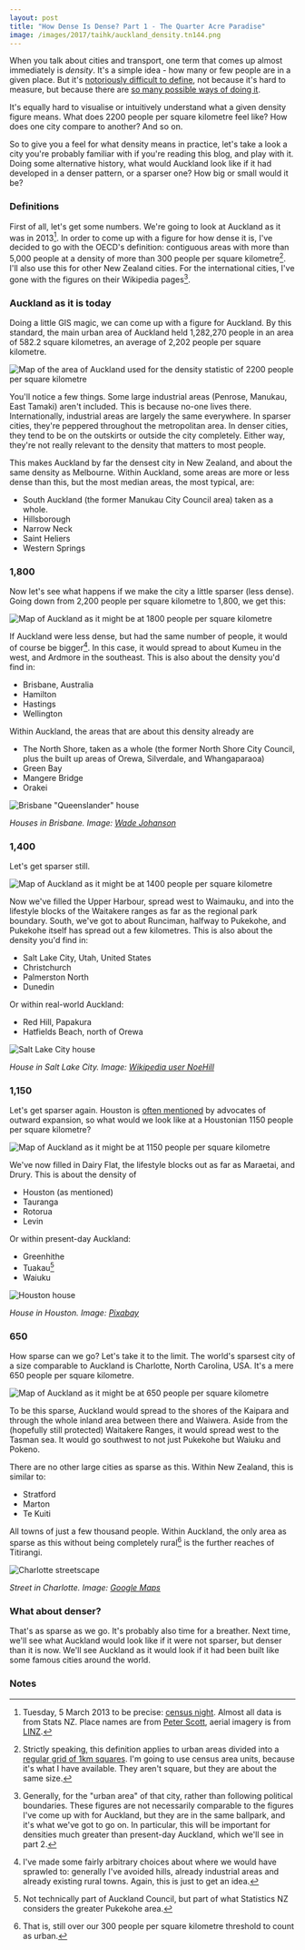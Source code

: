 ```yaml
---
layout: post
title: "How Dense Is Dense? Part 1 - The Quarter Acre Paradise"
image: /images/2017/taihk/auckland_density.tn144.png
---
```


When you talk about cities and transport, one term that comes up almost immediately is _density_. It's a simple idea - how many or few people are in a given place. But it's [notoriously difficult to define](http://transportblog.co.nz/2012/01/26/the-complexity-of-density/), not because it's hard to measure, but because there are [so many possible ways of doing it](http://transportblog.co.nz/2014/09/17/population-weighted-densities-in-new-zealand-and-australia/).

It's equally hard to visualise or intuitively understand what a given density figure means. What does 2200 people per square kilometre feel like? How does one city compare to another? And so on.

So to give you a feel for what density means in practice, let's take a look a city you're probably familiar with if you're reading this blog, and play with it. Doing some alternative history, what would Auckland look like if it had developed in a denser pattern, or a sparser one? How big or small would it be?

### Definitions

First of all, let's get some numbers. We're going to look at Auckland as it was in 2013[^1]. In order to come up with a figure for how dense it is, I've decided to go with the OECD's definition: contiguous areas with more than 5,000 people at a density of more than 300 people per square kilometre[^2]. I'll also use this for other New Zealand cities. For the international cities, I've gone with the figures on their Wikipedia pages[^3].

### Auckland as it is today

Doing a little GIS magic, we can come up with a figure for Auckland. By this standard, the main urban area of Auckland held 1,282,270 people in an area of 582.2 square kilometres, an average of 2,202 people per square kilometre.

![Map of the area of Auckland used for the density statistic of 2200 people per square kilometre](/images/2017/taihk/2200_auckland_large_view.png)

You'll notice a few things. Some large industrial areas (Penrose, Manukau, East Tamaki) aren't included. This is because no-one lives there. Internationally, industrial areas are largely the same everywhere. In sparser cities, they're peppered throughout the metropolitan area. In denser cities, they tend to be on the outskirts or outside the city completely. Either way, they're not really relevant to the density that matters to most people.

This makes Auckland by far the densest city in New Zealand, and about the same density as Melbourne. Within Auckland, some areas are more or less dense than this, but the most median areas, the most typical, are:

* South Auckland (the former Manukau City Council area) taken as a whole.
* Hillsborough
* Narrow Neck
* Saint Heliers
* Western Springs

### 1,800

Now let's see what happens if we make the city a little sparser (less dense). Going down from 2,200 people per square kilometre to 1,800, we get this:

![Map of Auckland as it might be at 1800 people per square kilometre](/images/2017/taihk/1800.png)

If Auckland were less dense, but had the same number of people, it would of course be bigger[^4]. In this case, it would spread to about Kumeu in the west, and Ardmore in the southeast. This is also about the density you'd find in:

* Brisbane, Australia
* Hamilton
* Hastings
* Wellington

Within Auckland, the areas that are about this density already are

* The North Shore, taken as a whole (the former North Shore City Council, plus the built up areas of Orewa, Silverdale, and Whangaparaoa)
* Green Bay
* Mangere Bridge
* Orakei

![Brisbane "Queenslander" house](/images/2017/taihk/brisbane.jpg)

_Houses in Brisbane. Image: [Wade Johanson](https://commons.wikimedia.org/wiki/File:Queenslander_House_Brisbane1.jpg)_

### 1,400

Let's get sparser still.

![Map of Auckland as it might be at 1400 people per square kilometre](/images/2017/taihk/1400.png)

Now we've filled the Upper Harbour, spread west to Waimauku, and into the lifestyle blocks of the Waitakere ranges as far as the regional park boundary. South, we've got to about Runciman, halfway to Pukekohe, and Pukekohe itself has spread out a few kilometres. This is also about the density you'd find in:

* Salt Lake City, Utah, United States
* Christchurch
* Palmerston North
* Dunedin

Or within real-world Auckland:

* Red Hill, Papakura
* Hatfields Beach, north of Orewa

![Salt Lake City house](/images/2017/taihk/salt_lake_city.jpg)

_House in Salt Lake City. Image: [Wikipedia user NoeHill](https://upload.wikimedia.org/wikipedia/commons/0/0f/John_kelly_house_in_salt_lake_city.jpg)_

### 1,150

Let's get sparser again. Houston is [often mentioned](http://www.stuff.co.nz/business/industries/77529177/The-missing-piece-of-the-Auckland-housing-puzzle) by advocates of outward expansion, so what would we look like at a Houstonian 1150 people per square kilometre?

![Map of Auckland as it might be at 1150 people per square kilometre](/images/2017/taihk/1150.png)

We've now filled in Dairy Flat, the lifestyle blocks out as far as Maraetai, and Drury. This is about the density of 

* Houston (as mentioned)
* Tauranga
* Rotorua
* Levin

Or within present-day Auckland:

* Greenhithe
* Tuakau[^5]
* Waiuku

![Houston house](/images/2017/taihk/houston.jpg)

_House in Houston. Image: [Pixabay](https://pixabay.com/p-1703725/?no_redirect)_

### 650

How sparse can we go? Let's take it to the limit. The world's sparsest city of a size comparable to Auckland is Charlotte, North Carolina, USA. It's a mere 650 people per square kilometre.

![Map of Auckland as it might be at 650 people per square kilometre](/images/2017/taihk/650.png)

To be this sparse, Auckland would spread to the shores of the Kaipara and through the whole inland area between there and Waiwera. Aside from the (hopefully still protected) Waitakere Ranges, it would spread west to the Tasman sea. It would go southwest to not just Pukekohe but Waiuku and Pokeno. 

There are no other large cities as sparse as this. Within New Zealand, this is similar to:

* Stratford
* Marton
* Te Kuiti

All towns of just a few thousand people. Within Auckland, the only area as sparse as this without being completely rural[^6] is the further reaches of Titirangi.

![Charlotte streetscape](/images/2017/taihk/charlotte.jpg)

_Street in Charlotte. Image: [Google Maps](https://www.google.co.nz/maps)_

### What about denser?

That's as sparse as we go. It's probably also time for a breather. Next time, we'll see what Auckland would look like if it were not sparser, but denser than it is now. We'll see Auckland as it would look if it had been built like some famous cities around the world.

### Notes

[^1]: Tuesday, 5 March 2013 to be precise: [census night](http://www.stats.govt.nz/Census/2013-census.aspx). Almost all data is from Stats NZ. Place names are from [Peter Scott](https://koordinates.com/layer/3657-nz-populated-places-points/), aerial imagery is from [LINZ](http://data.linz.govt.nz).

[^2]: Strictly speaking, this definition applies to urban areas divided into a [regular grid of 1km squares](http://ec.europa.eu/eurostat/statistics-explained/index.php/Urban-rural_typology#Definition_based_on_a_population_grid). I'm going to use census area units, because it's what I have available. They aren't square, but they are about the same size.

[^3]: Generally, for the "urban area" of that city, rather than following political boundaries. These figures are not necessarily comparable to the figures I've come up with for Auckland, but they are in the same ballpark, and it's what we've got to go on. In particular, this will be important for densities much greater than present-day Auckland, which we'll see in part 2.

[^4]: I've made some fairly arbitrary choices about where we would have sprawled to: generally I've avoided hills, already industrial areas and already existing rural towns. Again, this is just to get an idea.

[^5]: Not technically part of Auckland Council, but part of what Statistics NZ considers the greater Pukekohe area.

[^6]: That is, still over our 300 people per square kilometre threshold to count as urban.
